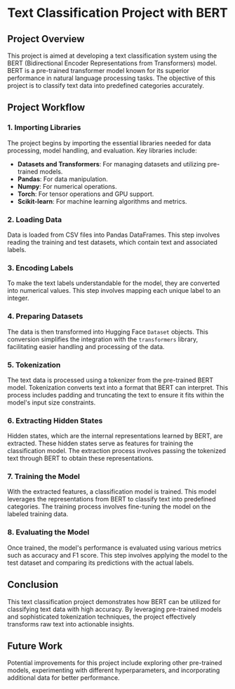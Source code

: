 # Text Classification Project with BERT

## Project Overview

This project is aimed at developing a text classification system using the BERT (Bidirectional Encoder Representations from Transformers) model. BERT is a pre-trained transformer model known for its superior performance in natural language processing tasks. The objective of this project is to classify text data into predefined categories accurately.

## Project Workflow

### 1. Importing Libraries

The project begins by importing the essential libraries needed for data processing, model handling, and evaluation. Key libraries include:

- **Datasets and Transformers**: For managing datasets and utilizing pre-trained models.
- **Pandas**: For data manipulation.
- **Numpy**: For numerical operations.
- **Torch**: For tensor operations and GPU support.
- **Scikit-learn**: For machine learning algorithms and metrics.

### 2. Loading Data

Data is loaded from CSV files into Pandas DataFrames. This step involves reading the training and test datasets, which contain text and associated labels.

### 3. Encoding Labels

To make the text labels understandable for the model, they are converted into numerical values. This step involves mapping each unique label to an integer.

### 4. Preparing Datasets

The data is then transformed into Hugging Face `Dataset` objects. This conversion simplifies the integration with the `transformers` library, facilitating easier handling and processing of the data.

### 5. Tokenization

The text data is processed using a tokenizer from the pre-trained BERT model. Tokenization converts text into a format that BERT can interpret. This process includes padding and truncating the text to ensure it fits within the model's input size constraints.

### 6. Extracting Hidden States

Hidden states, which are the internal representations learned by BERT, are extracted. These hidden states serve as features for training the classification model. The extraction process involves passing the tokenized text through BERT to obtain these representations.

### 7. Training the Model

With the extracted features, a classification model is trained. This model leverages the representations from BERT to classify text into predefined categories. The training process involves fine-tuning the model on the labeled training data.

### 8. Evaluating the Model

Once trained, the model's performance is evaluated using various metrics such as accuracy and F1 score. This step involves applying the model to the test dataset and comparing its predictions with the actual labels.

## Conclusion

This text classification project demonstrates how BERT can be utilized for classifying text data with high accuracy. By leveraging pre-trained models and sophisticated tokenization techniques, the project effectively transforms raw text into actionable insights.

## Future Work

Potential improvements for this project include exploring other pre-trained models, experimenting with different hyperparameters, and incorporating additional data for better performance.
